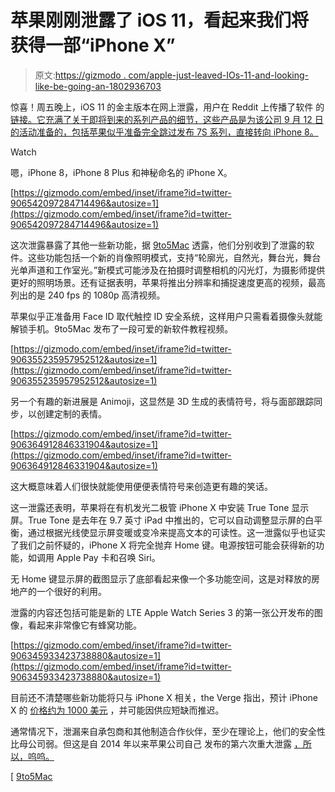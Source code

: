 # 苹果刚刚泄露了 iOS 11，看起来我们将获得一部“iPhone X”

> 原文:[https://gizmodo . com/apple-just-leaved-IOs-11-and-looking-like-be-going-an-1802936703](https://gizmodo.com/apple-just-leaked-ios-11-and-looks-like-were-getting-an-1802936703)

惊喜！周五晚上，iOS 11 的金主版本在网上泄露，用户在 Reddit 上传播了软件 的 [链接。它充满了关于即将到来的系列产品的细节，这些产品是为该公司 9 月 12 日的活动准备的，包括苹果似乎准备完全跳过发布 7S 系列，直接转向 iPhone 8。](https://www.reddit.com/user/frenchfriedcat)

Watch

嗯，iPhone 8，iPhone 8 Plus 和神秘命名的 iPhone X。

 [https://gizmodo.com/embed/inset/iframe?id=twitter-906542097284714496&autosize=1](https://gizmodo.com/embed/inset/iframe?id=twitter-906542097284714496&autosize=1) 

这次泄露暴露了其他一些新功能，据 [9to5Mac](https://9to5mac.com/2017/09/08/ios-11-gm-d22-iphone-8-details/) 透露，他们分别收到了泄露的软件。这些功能包括一个新的肖像照明模式，支持“轮廓光，自然光，舞台光，舞台光单声道和工作室光。”新模式可能涉及在拍摄时调整相机的闪光灯，为摄影师提供更好的照明场景。还有证据表明，苹果将推出分辨率和捕捉速度更高的视频，最高列出的是 240 fps 的 1080p 高清视频。

苹果似乎正准备用 Face ID 取代触控 ID 安全系统，这样用户只需看着摄像头就能解锁手机。9to5Mac 发布了一段可爱的新软件教程视频。

 [https://gizmodo.com/embed/inset/iframe?id=twitter-906355235957952512&autosize=1](https://gizmodo.com/embed/inset/iframe?id=twitter-906355235957952512&autosize=1) 

另一个有趣的新进展是 Animoji，这显然是 3D 生成的表情符号，将与面部跟踪同步，以创建定制的表情。

 [https://gizmodo.com/embed/inset/iframe?id=twitter-906364912846331904&autosize=1](https://gizmodo.com/embed/inset/iframe?id=twitter-906364912846331904&autosize=1) 

这大概意味着人们很快就能使用便便表情符号来创造更有趣的笑话。

这一泄露还表明，苹果将在有机发光二极管 iPhone X 中安装 True Tone 显示屏。True Tone 是去年在 9.7 英寸 iPad 中推出的，它可以自动调整显示屏的白平衡，通过根据光线使显示屏变暖或变冷来提高文本的可读性。这一泄露似乎也证实了我们之前怀疑的，iPhone X 将完全抛弃 Home 键。电源按钮可能会获得新的功能，如调用 Apple Pay 卡和召唤 Siri。

无 Home 键显示屏的截图显示了底部看起来像一个多功能空间，这是对释放的房地产的一个很好的利用。

泄露的内容还包括可能是新的 LTE Apple Watch Series 3 的第一张公开发布的图像，看起来非常像它有蜂窝功能。

 [https://gizmodo.com/embed/inset/iframe?id=twitter-906345933423738880&autosize=1](https://gizmodo.com/embed/inset/iframe?id=twitter-906345933423738880&autosize=1) 

目前还不清楚哪些新功能将只与 iPhone X 相关，the Verge 指出，预计 iPhone X 的 [价格约为 1000 美元](https://www.theverge.com/2017/9/9/16280688/apple-iphone-x-rumor) ，并可能因供应短缺而推迟。

通常情况下，泄漏来自承包商和其他制造合作伙伴，至少在理论上，他们的安全性比母公司弱。但这是自 2014 年以来苹果公司自己 发布的第六次重大泄露 [，所以，呜呜。](https://medium.com/@JackGMarch/apple-has-now-been-the-source-for-six-apple-product-leaks-since-2014-d85cce294d9d)

[ [9to5Mac](https://9to5mac.com/2017/09/08/ios-11-gm-d22-iphone-8-details/)